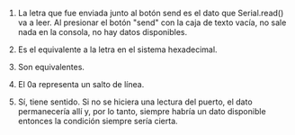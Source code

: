 1) La letra que fue enviada junto al botón send es el dato que Serial.read() va a leer. Al presionar el botón "send" con la caja de texto vacía, no sale nada en la consola, no hay datos disponibles.

3) Es el equivalente a la letra en el sistema hexadecimal.

4) Son equivalentes.

5) El 0a representa un salto de línea.

6) Sí, tiene sentido. Si no se hiciera una lectura del puerto, el dato permanecería allí y, por lo tanto, siempre habría un dato disponible entonces la condición siempre sería cierta.